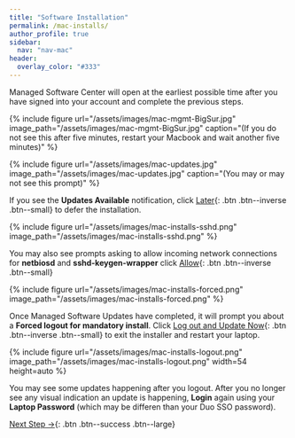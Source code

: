 ```yaml
---
title: "Software Installation"
permalink: /mac-installs/
author_profile: true
sidebar:
  nav: "nav-mac"
header:
  overlay_color: "#333"
---
```


Managed Software Center will open at the earliest possible time after you have signed into your account and complete the previous steps.

{% include figure url="/assets/images/mac-mgmt-BigSur.jpg" image_path="/assets/images/mac-mgmt-BigSur.jpg" caption="(If you do not see this after five minutes, restart your Macbook and wait another five minutes)" %}

{% include figure url="/assets/images/mac-updates.jpg" image_path="/assets/images/mac-updates.jpg" caption="(You may or may not see this prompt)" %}

If you see the __Updates Available__ notification, click [Later](){: .btn .btn--inverse .btn--small} to defer the installation.

{% include figure url="/assets/images/mac-installs-sshd.png" image_path="/assets/images/mac-installs-sshd.png" %}

You may also see prompts asking to allow incoming network connections for __netbiosd__ and __sshd-keygen-wrapper__ click [Allow](){: .btn .btn--inverse .btn--small}

{% include figure url="/assets/images/mac-installs-forced.png" image_path="/assets/images/mac-installs-forced.png" %}

Once Managed Software Updates have completed, it will prompt you about a __Forced logout for mandatory install__. 
Click [Log out and Update Now](){: .btn .btn--inverse .btn--small} to exit the installer and restart your laptop.

{% include figure url="/assets/images/mac-installs-logout.png" image_path="/assets/images/mac-installs-logout.png" width=54
    height=auto %}

You may see some updates happening after you logout. After you no longer see any visual indication an update is happening, __Login__ again using your __Laptop Password__ (which may be differen than your Duo SSO password).


[Next Step &rarr;](/mac-chrome){: .btn .btn--success .btn--large}